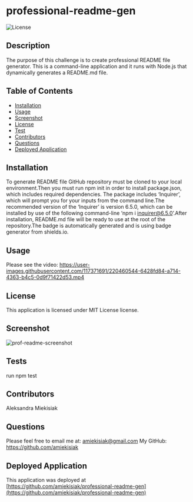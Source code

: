
  # professional-readme-gen
  ![License](https://img.shields.io/badge/license-MIT%20License-blue.svg)
  
  ## Description 
  The purpose of this challenge is to create professional README file generator. This is a command-line application and it runs with Node.js that dynamically generates a README.md file.
  
  ## Table of Contents 
  - [Installation](#installation)
  - [Usage](#usage)
  - [Screenshot](#screenshot)
  - [License](#license)
  - [Test](#tests)
  - [Contributors](#contributors)
  - [Questions](#questions)
  - [Deployed Application](#deployed-application)
  
  ## Installation
  To generate README file GitHub repository must be cloned to your local environment.Then you must run npm init in order to install package.json, which includes required dependencies. The package includes ‘Inquirer’, which will prompt you for your inputs from the command line.The recommended version of the ‘Inquirer’ is version 6.5.0, which can be installed by use of the following command-line ‘npm i inquirer@6.5.0’.After installation, README.md file will be ready to use at the root of the repository.The badge is automatically generated and is using badge generator from shields.io.
  
  ## Usage
Please see the video: 
https://user-images.githubusercontent.com/117371691/220460544-6428fd84-a714-4363-b4c5-0d9f71422d53.mp4

  
  ## License 
This application is licensed under MIT License license.

  ## Screenshot
  ![prof-readme-screenshot](https://user-images.githubusercontent.com/117371691/220466593-a599c9d3-f2fd-4a48-8ff8-ff84c5984cd9.png)

  
  ## Tests
  run npm test
  
  ## Contributors
  Aleksandra Miekisiak
  
  ## Questions
  Please feel free to email me at: amiekisiak@gmail.com
  My GitHub: https://github.com/amiekisiak
  
  ## Deployed Application
  This application was deployed at [https://github.com/amiekisiak/professional-readme-gen](https://github.com/amiekisiak/professional-readme-gen)
  